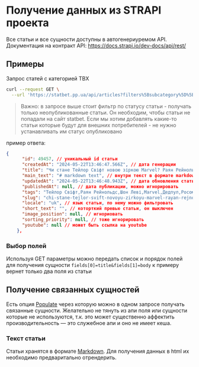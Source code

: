 # Получение данных из STRAPI проекта
Все статьи и все сущности доступны в автогенериуремом API. Документация на контракт API:
https://docs.strapi.io/dev-docs/api/rest/

## Примеры

Запрос статей с категорией TBX
```bash
curl --request GET \
  --url 'https://statbet.pp.ua/api/articles?filters%5Bsubcategory%5D%5Bstb_id%5D%5B%24eq%5D=tbx&publicationState=preview&filters%5BpublishedAt%5D%5B%24null%5D=true&pagination%5BpageSize%5D=10&pagination%5Bpage%5D=1&sort=createdAt%3Adesc&locale=uk'
```


> Важно: в запросе выше стоит фильтр по статусу статьи - получать только неопубликованные статьи. Он необходим, чтобы статьи не попадали на сайт statbet. Если мы хотим добавлять какие-то статьи которые будут для внешних потребителей - не нужно устанавливать им статус опубликовано


пример ответа:
```json
{
      "id": 49457, // уникальный id статьи
      "createdAt": "2024-05-22T13:46:47.566Z", // дата генерации
      "title": "Чи стане Тейлор Свіфт новою зіркою Marvel? Раян Рейнольдс та Шон Леві зберігають інтригу", // заголовок статьи
      "main_text": "# markdown text", // внутри текст в формате markdown
      "updatedAt": "2024-05-22T13:46:48.943Z", // дата обновления статьи, можно игнорировать
      "publishedAt": null, // дата публикации, можно игнорировать
      "tags": "Тейлор Свіфт,Раян Рейнольдс,Шон Леві,Marvel,Дедпул,Росомаха,Іскра", // теги через запятую
      "slug": "chi-stane-tejlor-svift-novoyu-zirkoyu-marvel-rayan-rejnolds-ta-shon-levi-zberigayut-intrigu", // url для статьи
      "locale": "uk", // язык статьи, по нему можно фильтровать
      "short_text": "", // которткий превью статьи, он выключен
      "image_position": null, // игнориовать
      "sorting_priority": null, // тоже игнорировать
      "youtube": null // может быть ссылка на youtube
    },
```

### Выбор полей
Используя GET параметры можно передать список и порядок полей для получения сущности
`fields[0]=title&fields[1]=body` к примеру вернет только два поля из статьи

## Получение связанных сущностей
Есть опция [Populate](https://docs.strapi.io/dev-docs/api/rest/populate-select#population) через которую можно в одном запросе получать связанные сущности. Желательно не тянуть из апи поля или сущности которые не используются, т.к. это может существенно аффектить производительность — это служебное апи и оно не имеет кеша.

### Текст статьи
Статьи хранятся в формате [Markdown](https://www.markdownguide.org/basic-syntax/). Для получения данных в html их необходимо предваритально отрендерить.